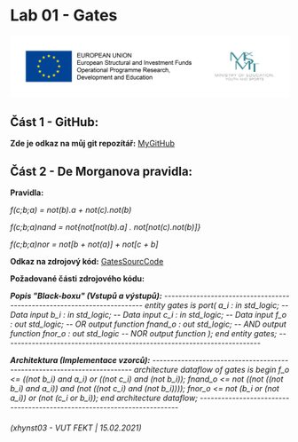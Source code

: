 # Lab 01 - Gates



![Logo](logolink_eng.jpg)

## Část 1 - GitHub:
**Zde je odkaz na můj git repozítář:** [MyGitHub](https://github.com/Heretic2k20/Digital-Electronics-1)

## Část 2 - De Morganova pravidla: 

**Pravidla:**

*f(c;b;a) = not(b).a + not(c).not(b)*

*f(c;b;a)nand = not{not[not(b).a] . not[not(c).not(b)]}*

*f(c;b;a)nor = not[b + not(a)] + not[c + b]*

**Odkaz na zdrojový kód:** [GatesSourcCode](https://www.edaplayground.com/x/wtbF)

**Požadované části zdrojového kódu:**


***Popis "Black-boxu" (Vstupů a výstupů):***
*------------------------------------------------------------------------
 entity gates is
     port(
        a_i     : in  std_logic;         -- Data input
        b_i     : in  std_logic;         -- Data input
        c_i     : in  std_logic;         -- Data input
        f_o     : out std_logic;          -- OR output function
        fnand_o : out std_logic;         -- AND output function
        fnor_o  : out std_logic          -- NOR output function
    );
end entity gates;
------------------------------------------------------------------------*


***Architektura (Implementace vzorců):***
*------------------------------------------------------------------------
architecture dataflow of gates is
begin
    f_o     <= ((not b_i) and a_i) or ((not c_i) and (not b_i));
    fnand_o <= not ((not ((not b_i) and a_i)) and (not ((not c_i) and (not b_i))));
    fnor_o  <= not (b_i or (not a_i)) or (not (c_i or b_i));
end architecture dataflow;
------------------------------------------------------------------------*

###### (xhynst03 - VUT FEKT  |  15.02.2021)
